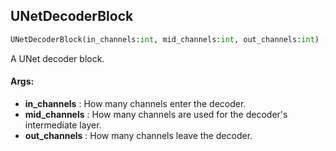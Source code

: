 ## UNetDecoderBlock
```python
UNetDecoderBlock(in_channels:int, mid_channels:int, out_channels:int) -> None
```
A UNet decoder block.



#### Args:

* **in_channels** :  How many channels enter the decoder.
* **mid_channels** :  How many channels are used for the decoder's intermediate layer.
* **out_channels** :  How many channels leave the decoder.    